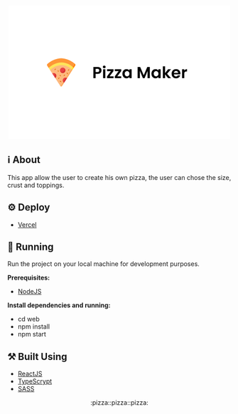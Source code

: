 <p align="center">
  <img src="images/pizza-maker-logo.png" />
</p>

## :information_source: About
This app allow the user to create his own pizza, the user can chose the size, crust and toppings.

## :gear: Deploy
- <a href="https://pizza-maker.vercel.app/" target="_blank">Vercel</a>

## :checkered_flag: Running
Run the project on your local machine for development purposes.

**Prerequisites:**
- <a href="https://nodejs.org/en/" target="_blank">NodeJS</a>

**Install dependencies and running:**
- cd web
- npm install
- npm start

## :hammer_and_pick: Built Using
- <a href="https://reactjs.org/" target="_blank">ReactJS</a>
- <a href="https://www.typescriptlang.org/" target="_blank">TypeScrypt</a>
- <a href="https://sass-lang.com/" target="_blank">SASS</a>

<p align="center">
 :pizza::pizza::pizza:
</p>

